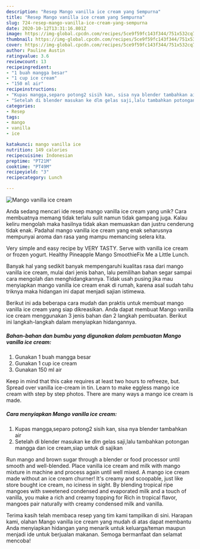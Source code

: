 ```yaml
---
description: "Resep Mango vanilla ice cream yang Sempurna"
title: "Resep Mango vanilla ice cream yang Sempurna"
slug: 724-resep-mango-vanilla-ice-cream-yang-sempurna
date: 2020-10-12T13:31:16.801Z
image: https://img-global.cpcdn.com/recipes/5ce9f59fc143f344/751x532cq70/mango-vanilla-ice-cream-foto-resep-utama.jpg
thumbnail: https://img-global.cpcdn.com/recipes/5ce9f59fc143f344/751x532cq70/mango-vanilla-ice-cream-foto-resep-utama.jpg
cover: https://img-global.cpcdn.com/recipes/5ce9f59fc143f344/751x532cq70/mango-vanilla-ice-cream-foto-resep-utama.jpg
author: Pauline Austin
ratingvalue: 3.6
reviewcount: 13
recipeingredient:
- "1 buah mangga besar"
- "1 cup ice cream"
- "150 ml air"
recipeinstructions:
- "Kupas mangga,separo potong2 sisih kan, sisa nya blender tambahkan air"
- "Setelah di blender masukan ke dlm gelas saji,lalu tambahkan potongan mangga dan ice cream,siap untuk di sajikan"
categories:
- Resep
tags:
- mango
- vanilla
- ice

katakunci: mango vanilla ice 
nutrition: 149 calories
recipecuisine: Indonesian
preptime: "PT21M"
cooktime: "PT49M"
recipeyield: "3"
recipecategory: Lunch

---
```



![Mango vanilla ice cream](https://img-global.cpcdn.com/recipes/5ce9f59fc143f344/751x532cq70/mango-vanilla-ice-cream-foto-resep-utama.jpg)

Anda sedang mencari ide resep mango vanilla ice cream yang unik? Cara membuatnya memang tidak terlalu sulit namun tidak gampang juga. Kalau keliru mengolah maka hasilnya tidak akan memuaskan dan justru cenderung tidak enak. Padahal mango vanilla ice cream yang enak seharusnya mempunyai aroma dan rasa yang mampu memancing selera kita.

Very simple and easy recipe by VERY TASTY. Serve with vanilla ice cream or frozen yogurt. Healthy Pineapple Mango SmoothieFix Me a Little Lunch.

Banyak hal yang sedikit banyak mempengaruhi kualitas rasa dari mango vanilla ice cream, mulai dari jenis bahan, lalu pemilihan bahan segar sampai cara mengolah dan menghidangkannya. Tidak usah pusing jika mau menyiapkan mango vanilla ice cream enak di rumah, karena asal sudah tahu triknya maka hidangan ini dapat menjadi sajian istimewa.


Berikut ini ada beberapa cara mudah dan praktis untuk membuat mango vanilla ice cream yang siap dikreasikan. Anda dapat membuat Mango vanilla ice cream menggunakan 3 jenis bahan dan 2 langkah pembuatan. Berikut ini langkah-langkah dalam menyiapkan hidangannya.

<!--inarticleads1-->

##### Bahan-bahan dan bumbu yang digunakan dalam pembuatan Mango vanilla ice cream:

1. Gunakan 1 buah mangga besar
1. Gunakan 1 cup ice cream
1. Gunakan 150 ml air


Keep in mind that this cake requires at least two hours to refreeze, but. Spread over vanilla ice-cream in tin. Learn to make eggless mango ice cream with step by step photos. There are many ways a mango ice cream is made. 

<!--inarticleads2-->

##### Cara menyiapkan Mango vanilla ice cream:

1. Kupas mangga,separo potong2 sisih kan, sisa nya blender tambahkan air
1. Setelah di blender masukan ke dlm gelas saji,lalu tambahkan potongan mangga dan ice cream,siap untuk di sajikan


Run mango and brown sugar through a blender or food processor until smooth and well-blended. Place vanilla ice cream and milk with mango mixture in machine and process again until well mixed. A mango ice cream made without an ice cream churner! It&#39;s creamy and scoopable, just like store bought ice cream, no iciness in sight. By blending tropical ripe mangoes with sweetened condensed and evaporated milk and a touch of vanilla, you make a rich and creamy topping for Rich in tropical flavor, mangoes pair naturally with creamy condensed milk and vanilla. 

Terima kasih telah membaca resep yang tim kami tampilkan di sini. Harapan kami, olahan Mango vanilla ice cream yang mudah di atas dapat membantu Anda menyiapkan hidangan yang menarik untuk keluarga/teman maupun menjadi ide untuk berjualan makanan. Semoga bermanfaat dan selamat mencoba!
